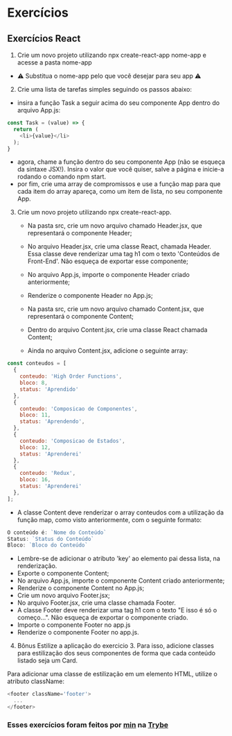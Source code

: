 # Exercícios

## Exercícios React

1. Crie um novo projeto utilizando npx create-react-app nome-app e acesse a pasta nome-app
* ⚠️ Substitua o nome-app pelo que você desejar para seu app ⚠️

2. Crie uma lista de tarefas simples seguindo os passos abaixo:
* insira a função Task a seguir acima do seu componente App dentro do arquivo App.js:

```javascript
const Task = (value) => {
  return (
    <li>{value}</li>
  );
}
```

* agora, chame a função dentro do seu componente App (não se esqueça da sintaxe JSX!). Insira o valor que você quiser, salve a página e inicie-a rodando o comando npm start.
* por fim, crie uma array de compromissos e use a função map para que cada item do array apareça, como um item de lista, no seu componente App.

3. Crie um novo projeto utilizando npx create-react-app.

   * Na pasta src, crie um novo arquivo chamado Header.jsx, que representará o componente Header;
   
   * No arquivo Header.jsx, crie uma classe React, chamada Header. Essa classe deve renderizar uma tag h1 com o texto 'Conteúdos de Front-End'. Não esqueça de exportar esse componente;

   * No arquivo App.js, importe o componente Header criado anteriormente;
   
   * Renderize o componente Header no App.js;
   
   * Na pasta src, crie um novo arquivo chamado Content.jsx, que representará o componente Content;
   
   * Dentro do arquivo Content.jsx, crie uma classe React chamada Content;
   
   * Ainda no arquivo Content.jsx, adicione o seguinte array:

```javascript
const conteudos = [
  {
    conteudo: 'High Order Functions',
    bloco: 8,
    status: 'Aprendido'
  },
  {
    conteudo: 'Composicao de Componentes',
    bloco: 11,
    status: 'Aprendendo',
  },
  {
    conteudo: 'Composicao de Estados',
    bloco: 12,
    status: 'Aprenderei'
  },
  {
    conteudo: 'Redux',
    bloco: 16,
    status: 'Aprenderei'
  },
];
```

* A classe Content deve renderizar o array conteudos com a utilização da função map, como visto anteriormente, com o seguinte formato:

```javascript
O conteúdo é: `Nome do Conteúdo`
Status: `Status do Conteúdo`
Bloco: `Bloco do Conteúdo`
```

   * Lembre-se de adicionar o atributo 'key' ao elemento pai dessa lista, na renderização.
   * Exporte o componente Content;
   * No arquivo App.js, importe o componente Content criado anteriormente;
   * Renderize o componente Content no App.js;
   * Crie um novo arquivo Footer.jsx;
   * No arquivo Footer.jsx, crie uma classe chamada Footer.
   * A classe Footer deve renderizar uma tag h1 com o texto "E isso é só o começo...". Não esqueça de exportar o componente criado.
   * Importe o componente Footer no app.js
   * Renderize o componente Footer no app.js.

4. Bônus Estilize a aplicação do exercicio 3. Para isso, adicione classes para estilização dos seus componentes de forma que cada conteúdo listado seja um Card.

Para adicionar uma classe de estilização em um elemento HTML, utilize o atributo className:

```javascript
<footer className='footer'>
  ...
</footer>
```

### Esses exercícios foram feitos por [min](https://www.linkedin.com/in/jonathan-r-andrade/) na [Trybe](https://www.betrybe.com/)
